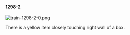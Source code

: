 #### 1298-2
![train-1298-2-0.png](https://github.com/lil-lab/nlvr/raw/master/nlvr/train/images/49/train-1298-2-0.png "train-1298-2-0.png")

There is a yellow item closely touching right wall of a box.